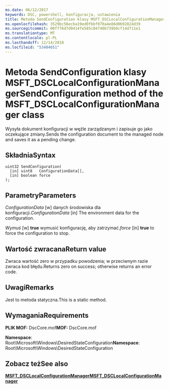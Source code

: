 ```yaml
---
ms.date: 06/12/2017
keywords: DSC, powershell, konfiguracja, ustawienia
title: Metoda SendConfiguration klasy MSFT_DSCLocalConfigurationManager
ms.openlocfilehash: 3529bc56ecba19ed0fbbf070a4e86d0692824d39
ms.sourcegitcommit: 00ff76d7d9414fe585c04740b739b9cf14d711e1
ms.translationtype: MT
ms.contentlocale: pl-PL
ms.lasthandoff: 12/14/2018
ms.locfileid: "53404651"
---
```

# <a name="sendconfiguration-method-of-the-msftdsclocalconfigurationmanager-class"></a><span data-ttu-id="40bc0-103">Metoda SendConfiguration klasy MSFT_DSCLocalConfigurationManager</span><span class="sxs-lookup"><span data-stu-id="40bc0-103">SendConfiguration method of the MSFT_DSCLocalConfigurationManager class</span></span>

<span data-ttu-id="40bc0-104">Wysyła dokument konfiguracji w węźle zarządzanym i zapisuje go jako oczekujące zmiany.</span><span class="sxs-lookup"><span data-stu-id="40bc0-104">Sends the configuration document to the managed node and saves it as a pending change.</span></span>

## <a name="syntax"></a><span data-ttu-id="40bc0-105">Składnia</span><span class="sxs-lookup"><span data-stu-id="40bc0-105">Syntax</span></span>

```mof
uint32 SendConfiguration(
  [in] uint8   ConfigurationData[],
  [in] boolean force
);
```

## <a name="parameters"></a><span data-ttu-id="40bc0-106">Parametry</span><span class="sxs-lookup"><span data-stu-id="40bc0-106">Parameters</span></span>

<span data-ttu-id="40bc0-107">*ConfigurationData* \[w\] danych środowiska dla konfiguracji.</span><span class="sxs-lookup"><span data-stu-id="40bc0-107">*ConfigurationData* \[in\] The environment data for the configuration.</span></span>

<span data-ttu-id="40bc0-108">*Wymuś* \[w\] **true** wymusić konfigurację, aby zatrzymać.</span><span class="sxs-lookup"><span data-stu-id="40bc0-108">*force* \[in\] **true** to force the configuration to stop.</span></span>

## <a name="return-value"></a><span data-ttu-id="40bc0-109">Wartość zwracana</span><span class="sxs-lookup"><span data-stu-id="40bc0-109">Return value</span></span>

<span data-ttu-id="40bc0-110">Zwraca wartość zero w przypadku powodzenia; w przeciwnym razie zwraca kod błędu.</span><span class="sxs-lookup"><span data-stu-id="40bc0-110">Returns zero on success; otherwise returns an error code.</span></span>

## <a name="remarks"></a><span data-ttu-id="40bc0-111">Uwagi</span><span class="sxs-lookup"><span data-stu-id="40bc0-111">Remarks</span></span>

<span data-ttu-id="40bc0-112">Jest to metoda statyczna.</span><span class="sxs-lookup"><span data-stu-id="40bc0-112">This is a static method.</span></span>

## <a name="requirements"></a><span data-ttu-id="40bc0-113">Wymagania</span><span class="sxs-lookup"><span data-stu-id="40bc0-113">Requirements</span></span>

<span data-ttu-id="40bc0-114">**PLIK MOF:** DscCore.mof</span><span class="sxs-lookup"><span data-stu-id="40bc0-114">**MOF:** DscCore.mof</span></span>

<span data-ttu-id="40bc0-115">**Namespace**: Root\Microsoft\Windows\DesiredStateConfiguration</span><span class="sxs-lookup"><span data-stu-id="40bc0-115">**Namespace**: Root\Microsoft\Windows\DesiredStateConfiguration</span></span>

## <a name="see-also"></a><span data-ttu-id="40bc0-116">Zobacz też</span><span class="sxs-lookup"><span data-stu-id="40bc0-116">See also</span></span>

[<span data-ttu-id="40bc0-117">**MSFT_DSCLocalConfigurationManager**</span><span class="sxs-lookup"><span data-stu-id="40bc0-117">**MSFT_DSCLocalConfigurationManager**</span></span>](msft-dsclocalconfigurationmanager.md)